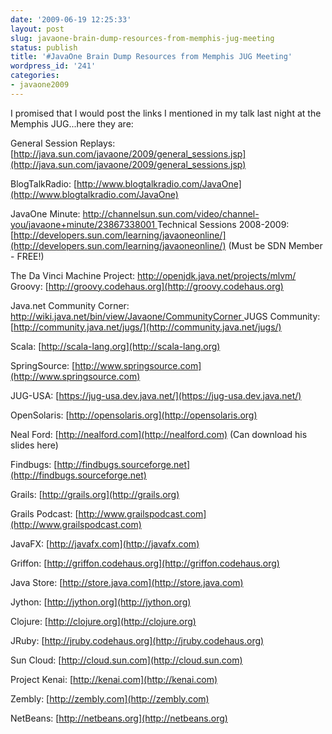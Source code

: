 ```yaml
---
date: '2009-06-19 12:25:33'
layout: post
slug: javaone-brain-dump-resources-from-memphis-jug-meeting
status: publish
title: '#JavaOne Brain Dump Resources from Memphis JUG Meeting'
wordpress_id: '241'
categories:
- javaone2009
---
```


I promised that I would post the links I mentioned in my talk last night at the Memphis JUG...here they are:

General Session Replays: [http://java.sun.com/javaone/2009/general_sessions.jsp](http://java.sun.com/javaone/2009/general_sessions.jsp)

BlogTalkRadio: [http://www.blogtalkradio.com/JavaOne](http://www.blogtalkradio.com/JavaOne)

JavaOne Minute: [http://channelsun.sun.com/video/channel-you/javaone+minute/23867338001
](http://channelsun.sun.com/video/channel-you/javaone+minute/23867338001)
Technical Sessions 2008-2009: [http://developers.sun.com/learning/javaoneonline/](http://developers.sun.com/learning/javaoneonline/) (Must be SDN Member - FREE!)

The Da Vinci Machine Project: [http://openjdk.java.net/projects/mlvm/
](http://openjdk.java.net/projects/mlvm/)
Groovy: [http://groovy.codehaus.org](http://groovy.codehaus.org)

Java.net Community Corner: [http://wiki.java.net/bin/view/Javaone/CommunityCorner
](http://wiki.java.net/bin/view/Javaone/CommunityCorner)
JUGS Community: [http://community.java.net/jugs/](http://community.java.net/jugs/)

Scala: [http://scala-lang.org](http://scala-lang.org)

SpringSource: [http://www.springsource.com](http://www.springsource.com)

JUG-USA: [https://jug-usa.dev.java.net/](https://jug-usa.dev.java.net/)

OpenSolaris: [http://opensolaris.org](http://opensolaris.org)

Neal Ford: [http://nealford.com](http://nealford.com) (Can download his slides here)

Findbugs: [http://findbugs.sourceforge.net](http://findbugs.sourceforge.net)

Grails: [http://grails.org](http://grails.org)

Grails Podcast: [http://www.grailspodcast.com](http://www.grailspodcast.com)

JavaFX: [http://javafx.com](http://javafx.com)

Griffon: [http://griffon.codehaus.org](http://griffon.codehaus.org)

Java Store: [http://store.java.com](http://store.java.com)

Jython: [http://jython.org](http://jython.org)

Clojure: [http://clojure.org](http://clojure.org)

JRuby: [http://jruby.codehaus.org](http://jruby.codehaus.org)

Sun Cloud: [http://cloud.sun.com](http://cloud.sun.com)

Project Kenai: [http://kenai.com](http://kenai.com)

Zembly: [http://zembly.com](http://zembly.com)

NetBeans: [http://netbeans.org](http://netbeans.org)
